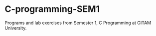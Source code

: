 # C-programming-SEM1
Programs and lab exercises from Semester 1, C Programming at GITAM University.
